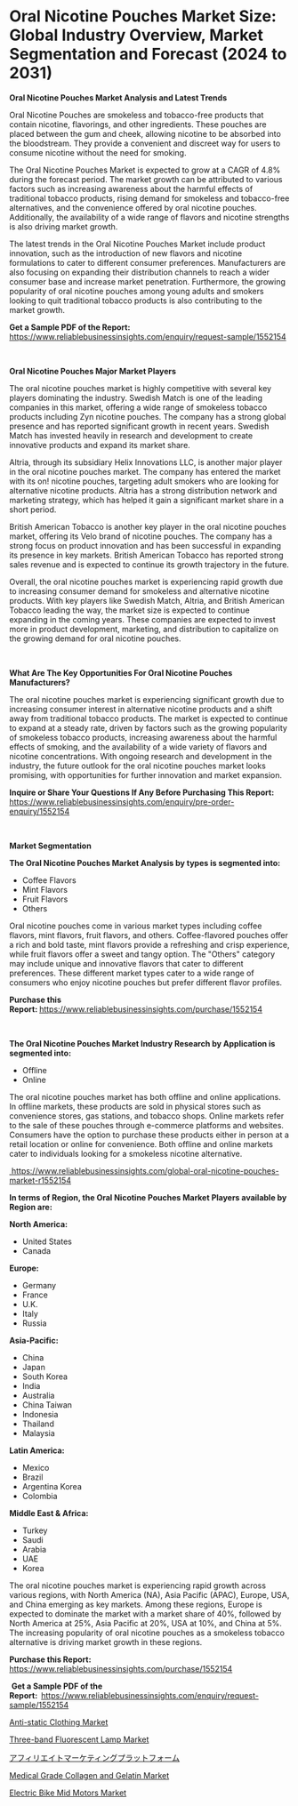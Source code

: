 <p><h1>Oral Nicotine Pouches Market Size: Global Industry Overview, Market Segmentation and Forecast (2024 to 2031)</h1></p><p><strong>Oral Nicotine Pouches Market Analysis and Latest Trends</strong></p>
<p><p>Oral Nicotine Pouches are smokeless and tobacco-free products that contain nicotine, flavorings, and other ingredients. These pouches are placed between the gum and cheek, allowing nicotine to be absorbed into the bloodstream. They provide a convenient and discreet way for users to consume nicotine without the need for smoking.</p><p>The Oral Nicotine Pouches Market is expected to grow at a CAGR of 4.8% during the forecast period. The market growth can be attributed to various factors such as increasing awareness about the harmful effects of traditional tobacco products, rising demand for smokeless and tobacco-free alternatives, and the convenience offered by oral nicotine pouches. Additionally, the availability of a wide range of flavors and nicotine strengths is also driving market growth.</p><p>The latest trends in the Oral Nicotine Pouches Market include product innovation, such as the introduction of new flavors and nicotine formulations to cater to different consumer preferences. Manufacturers are also focusing on expanding their distribution channels to reach a wider consumer base and increase market penetration. Furthermore, the growing popularity of oral nicotine pouches among young adults and smokers looking to quit traditional tobacco products is also contributing to the market growth.</p></p>
<p><strong>Get a Sample PDF of the Report:&nbsp;</strong> <a href="https://www.reliablebusinessinsights.com/enquiry/request-sample/1552154">https://www.reliablebusinessinsights.com/enquiry/request-sample/1552154</a></p>
<p>&nbsp;</p>
<p><strong>Oral Nicotine Pouches Major Market Players</strong></p>
<p><p>The oral nicotine pouches market is highly competitive with several key players dominating the industry. Swedish Match is one of the leading companies in this market, offering a wide range of smokeless tobacco products including Zyn nicotine pouches. The company has a strong global presence and has reported significant growth in recent years. Swedish Match has invested heavily in research and development to create innovative products and expand its market share.</p><p>Altria, through its subsidiary Helix Innovations LLC, is another major player in the oral nicotine pouches market. The company has entered the market with its on! nicotine pouches, targeting adult smokers who are looking for alternative nicotine products. Altria has a strong distribution network and marketing strategy, which has helped it gain a significant market share in a short period.</p><p>British American Tobacco is another key player in the oral nicotine pouches market, offering its Velo brand of nicotine pouches. The company has a strong focus on product innovation and has been successful in expanding its presence in key markets. British American Tobacco has reported strong sales revenue and is expected to continue its growth trajectory in the future.</p><p>Overall, the oral nicotine pouches market is experiencing rapid growth due to increasing consumer demand for smokeless and alternative nicotine products. With key players like Swedish Match, Altria, and British American Tobacco leading the way, the market size is expected to continue expanding in the coming years. These companies are expected to invest more in product development, marketing, and distribution to capitalize on the growing demand for oral nicotine pouches.</p></p>
<p>&nbsp;</p>
<p><strong>What Are The Key Opportunities For Oral Nicotine Pouches Manufacturers?</strong></p>
<p><p>The oral nicotine pouches market is experiencing significant growth due to increasing consumer interest in alternative nicotine products and a shift away from traditional tobacco products. The market is expected to continue to expand at a steady rate, driven by factors such as the growing popularity of smokeless tobacco products, increasing awareness about the harmful effects of smoking, and the availability of a wide variety of flavors and nicotine concentrations. With ongoing research and development in the industry, the future outlook for the oral nicotine pouches market looks promising, with opportunities for further innovation and market expansion.</p></p>
<p><strong>Inquire or Share Your Questions If Any Before Purchasing This Report:</strong> <a href="https://www.reliablebusinessinsights.com/enquiry/pre-order-enquiry/1552154">https://www.reliablebusinessinsights.com/enquiry/pre-order-enquiry/1552154</a></p>
<p>&nbsp;</p>
<p><strong>Market Segmentation</strong></p>
<p><strong>The Oral Nicotine Pouches Market Analysis by types is segmented into:</strong></p>
<p><ul><li>Coffee Flavors</li><li>Mint Flavors</li><li>Fruit Flavors</li><li>Others</li></ul></p>
<p><p>Oral nicotine pouches come in various market types including coffee flavors, mint flavors, fruit flavors, and others. Coffee-flavored pouches offer a rich and bold taste, mint flavors provide a refreshing and crisp experience, while fruit flavors offer a sweet and tangy option. The "Others" category may include unique and innovative flavors that cater to different preferences. These different market types cater to a wide range of consumers who enjoy nicotine pouches but prefer different flavor profiles.</p></p>
<p><strong>Purchase this Report:&nbsp;</strong><a href="https://www.reliablebusinessinsights.com/purchase/1552154">https://www.reliablebusinessinsights.com/purchase/1552154</a></p>
<p>&nbsp;</p>
<p><strong>The Oral Nicotine Pouches Market Industry Research by Application is segmented into:</strong></p>
<p><ul><li>Offline</li><li>Online</li></ul></p>
<p><p>The oral nicotine pouches market has both offline and online applications. In offline markets, these products are sold in physical stores such as convenience stores, gas stations, and tobacco shops. Online markets refer to the sale of these pouches through e-commerce platforms and websites. Consumers have the option to purchase these products either in person at a retail location or online for convenience. Both offline and online markets cater to individuals looking for a smokeless nicotine alternative.</p></p>
<p><a href="https://www.reliablebusinessinsights.com/global-oral-nicotine-pouches-market-r1552154">&nbsp;https://www.reliablebusinessinsights.com/global-oral-nicotine-pouches-market-r1552154</a></p>
<p><strong>In terms of Region, the Oral Nicotine Pouches Market Players available by Region are:</strong></p>
<p>
    <p> <strong> North America: </strong>
        <ul>
            <li>United States</li>
            <li>Canada</li>
        </ul>
        </p> 
    <p> <strong> Europe: </strong>
        <ul>
            <li>Germany</li>
            <li>France</li>
            <li>U.K.</li>
            <li>Italy</li>
            <li>Russia</li>
        </ul>
        </p> 
    <p> <strong> Asia-Pacific: </strong>
        <ul>
            <li>China</li>
            <li>Japan</li>
            <li>South Korea</li>
            <li>India</li>
            <li>Australia</li>
            <li>China Taiwan</li>
            <li>Indonesia</li>
            <li>Thailand</li>
            <li>Malaysia</li>
        </ul>
        </p> 
    <p> <strong> Latin America: </strong>
        <ul>
            <li>Mexico</li>
            <li>Brazil</li>
            <li>Argentina Korea</li>
            <li>Colombia</li>
        </ul>
        </p> 
    <p> <strong> Middle East & Africa: </strong>
        <ul>
            <li>Turkey</li>
            <li>Saudi</li>
            <li>Arabia</li>
            <li>UAE</li>
            <li>Korea</li>
        </ul>
    </p>
    </p>
<p><p>The oral nicotine pouches market is experiencing rapid growth across various regions, with North America (NA), Asia Pacific (APAC), Europe, USA, and China emerging as key markets. Among these regions, Europe is expected to dominate the market with a market share of 40%, followed by North America at 25%, Asia Pacific at 20%, USA at 10%, and China at 5%. The increasing popularity of oral nicotine pouches as a smokeless tobacco alternative is driving market growth in these regions.</p></p>
<p><strong>Purchase this Report: </strong><a href="https://www.reliablebusinessinsights.com/purchase/1552154">https://www.reliablebusinessinsights.com/purchase/1552154</a></p>
<p>&nbsp;<strong>Get a Sample PDF of the Report:&nbsp;&nbsp;</strong><a href="https://www.reliablebusinessinsights.com/enquiry/request-sample/1552154">https://www.reliablebusinessinsights.com/enquiry/request-sample/1552154</a></p>
<p><strong></strong></p>
<p><p><a href="https://github.com/RoccoManning/Market-Research-Report-List-6/blob/main/anti-static-clothing-market.md">Anti-static Clothing Market</a></p><p><a href="https://github.com/ranaacryptoaddmin/Market-Research-Report-List-1/blob/main/three-band-fluorescent-lamp-market.md">Three-band Fluorescent Lamp Market</a></p><p><a href="https://medium.com/@royfoote921/%E3%82%B0%E3%83%AD%E3%83%BC%E3%83%90%E3%83%AB%E3%82%A2%E3%83%95%E3%82%A3%E3%83%AA%E3%82%A8%E3%82%A4%E3%83%88%E3%83%9E%E3%83%BC%E3%82%B1%E3%83%86%E3%82%A3%E3%83%B3%E3%82%B0%E3%83%97%E3%83%A9%E3%83%83%E3%83%88%E3%83%95%E3%82%A9%E3%83%BC%E3%83%A0%E5%B8%82%E5%A0%B4%E5%88%86%E6%9E%90-%E3%83%88%E3%83%AC%E3%83%B3%E3%83%89-%E4%BA%88%E6%B8%AC-%E6%88%90%E9%95%B7%E6%A9%9F%E4%BC%9A-2024%E5%B9%B4-2031%E5%B9%B4-186%E3%83%9A%E3%83%BC%E3%82%B8%E3%81%AE%E3%83%AC%E3%83%9D%E3%83%BC%E3%83%88-a15862941b25">アフィリエイトマーケティングプラットフォーム</a></p><p><a href="https://medium.com/@maria.hardacre7345/global-medical-grade-collagen-and-gelatin-market-focus-on-product-type-collagen-peptide-gelatin-49f4130343dd">Medical Grade Collagen and Gelatin Market</a></p><p><a href="https://github.com/jadenRaynor/Market-Research-Report-List-1/blob/main/electric-bike-mid-motors-market.md">Electric Bike Mid Motors Market</a></p></p>